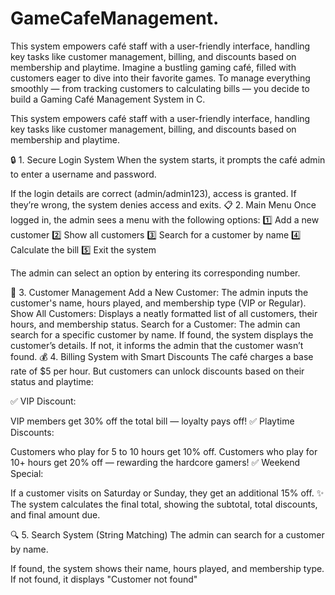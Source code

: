 # GameCafeManagement.
This system empowers café staff with a user-friendly interface, handling key tasks like customer management, billing, and discounts based on membership and playtime.
Imagine a bustling gaming café, filled with customers eager to dive into their favorite games. To manage everything smoothly — from tracking customers to calculating bills — you decide to build a Gaming Café Management System in C.

This system empowers café staff with a user-friendly interface, handling key tasks like customer management, billing, and discounts based on membership and playtime.

🔒 1. Secure Login System
When the system starts, it prompts the café admin to enter a username and password.

If the login details are correct (admin/admin123), access is granted.
If they’re wrong, the system denies access and exits.
📋 2. Main Menu
Once logged in, the admin sees a menu with the following options:
1️⃣ Add a new customer
2️⃣ Show all customers
3️⃣ Search for a customer by name
4️⃣ Calculate the bill
5️⃣ Exit the system

The admin can select an option by entering its corresponding number.

👥 3. Customer Management
Add a New Customer: The admin inputs the customer's name, hours played, and membership type (VIP or Regular).
Show All Customers: Displays a neatly formatted list of all customers, their hours, and membership status.
Search for a Customer: The admin can search for a specific customer by name. If found, the system displays the customer’s details. If not, it informs the admin that the customer wasn’t found.
💰 4. Billing System with Smart Discounts
The café charges a base rate of $5 per hour. But customers can unlock discounts based on their status and playtime:

✅ VIP Discount:

VIP members get 30% off the total bill — loyalty pays off!
✅ Playtime Discounts:

Customers who play for 5 to 10 hours get 10% off.
Customers who play for 10+ hours get 20% off — rewarding the hardcore gamers!
✅ Weekend Special:

If a customer visits on Saturday or Sunday, they get an additional 15% off.
✨ The system calculates the final total, showing the subtotal, total discounts, and final amount due.

🔍 5. Search System (String Matching)
The admin can search for a customer by name.

If found, the system shows their name, hours played, and membership type.
If not found, it displays "Customer not found"
